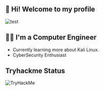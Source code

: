 ## 👋 Hi! Welcome to my profile 

<picture>
  <img alt="test" src="https://cdn.discordapp.com/attachments/1084203416294801419/1215984686611038378/github.png?ex=66b7f7bd&is=66b6a63d&hm=aff0ac9040c63968f0f844474929272db417749b44ef046ed25c7ee3ef36e9a9&">
</picture>

## 👨‍💻 I'm a Computer Engineer

- Currently learning more about Kali Linux.
- CyberSecurity Enthusiast

## Tryhackme Status

<div align="center>
 <a target="_blankl" href="https://tryhackme.com/p/Shadow10Z"><img title="TryHackMe Profile" src="https://tryhackme-badges.s3.amazonaws.com/Shadow10Z.png" alt="TryHackMe"></a>
</div>
